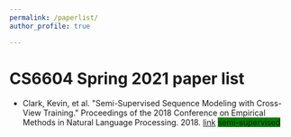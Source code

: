 ```yaml
---
permalink: /paperlist/
author_profile: true

---
```



# CS6604 Spring 2021 paper list

- Clark, Kevin, et al. "Semi-Supervised Sequence Modeling with Cross-View Training." Proceedings of the 2018 Conference on Empirical Methods in Natural Language Processing. 2018. [link](https://arxiv.org/abs/1809.08370) 
<span style="background-color:green">semi-supervised
</span>
